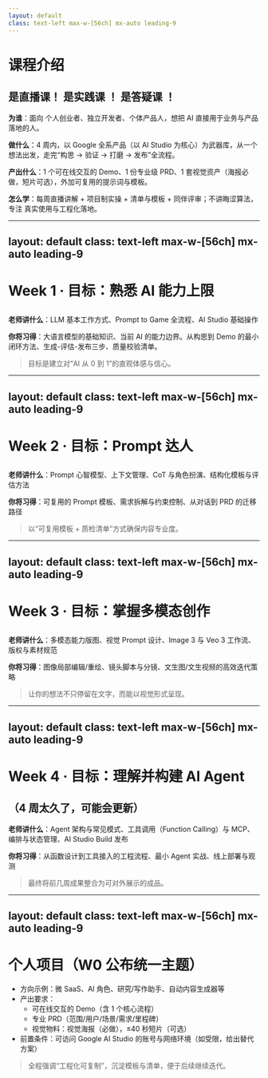 ```yaml
---
layout: default
class: text-left max-w-[56ch] mx-auto leading-9
---
```


# 课程介绍

## 是直播课！ 是实践课 ！ 是答疑课 ！
**为谁**：面向 <span v-mark.underline.orange>个人创业者</span>、<span v-mark.underline.orange>独立开发者</span>、<span v-mark.underline.orange>个体产品人</span>，想把 AI 直接用于业务与产品落地的人。

**做什么**：4 周内，以 <span v-mark.circle.green>Google 全系产品</span>（以 AI Studio 为核心）为武器库，从一个想法出发，走完“构思 → 验证 → 打磨 → 发布”全流程。

**产出什么**：1 个可在线交互的 Demo、1 份专业级 PRD、1 套视觉资产（海报必做，短片可选），外加可复用的提示词与模板。

**怎么学**：每周直播讲解 + 项目制实操 + 清单与模板 + 同伴评审；不讲晦涩算法，专注 <span v-mark.underline.blue>真实使用与工程化落地</span>。

---
layout: default
class: text-left max-w-[56ch] mx-auto leading-9
---

# Week 1 · 目标：熟悉 AI 能力上限

## 
**老师讲什么**：LLM 基本工作方式、Prompt to Game 全流程、AI Studio 基础操作

**你将习得**：大语言模型的基础知识、当前 AI 的能力边界。从构思到 Demo 的最小闭环方法、生成-评估-发布三步、质量校验清单。

> 目标是建立对“AI 从 0 到 1”的直观体感与信心。

---
layout: default
class: text-left max-w-[56ch] mx-auto leading-9
---

# Week 2 · 目标：Prompt 达人

##
**老师讲什么**：Prompt 心智模型、上下文管理、<span v-mark.underline.blue>CoT</span> 与角色扮演、结构化模板与评估方法

**你将习得**：可复用的 Prompt 模板、需求拆解与约束控制、从对话到 PRD 的迁移路径

> 以“可复用模板 + 质检清单”方式确保内容专业度。

---
layout: default
class: text-left max-w-[56ch] mx-auto leading-9
---

# Week 3 · 目标：掌握多模态创作

##

**老师讲什么**：多模态能力版图、视觉 Prompt 设计、<span v-mark.circle.green>Image 3</span> 与 <span v-mark.circle.green>Veo 3</span> 工作流、版权与素材规范

**你将习得**：图像局部编辑/重绘、镜头脚本与分镜、文生图/文生视频的高效迭代策略

> 让你的想法不只停留在文字，而能以视觉形式呈现。

---
layout: default
class: text-left max-w-[56ch] mx-auto leading-9
---

# Week 4 · 目标：理解并构建 AI Agent

## （4 周太久了，可能会更新）

**老师讲什么**：Agent 架构与常见模式、工具调用（Function Calling）与 <span v-mark.underline.orange>MCP</span>、编排与状态管理、AI Studio Build 发布

**你将习得**：从函数设计到工具接入的工程流程、最小 Agent 实战、线上部署与观测

> 最终将前几周成果整合为可对外展示的成品。

---
layout: default
class: text-left max-w-[56ch] mx-auto leading-9
---

# 个人项目（W0 公布统一主题）

- 方向示例：微 SaaS、AI 角色、研究/写作助手、自动内容生成器等
- 产出要求：
  - 可在线交互的 Demo（含 1 个核心流程）
  - 专业 PRD（范围/用户/场景/需求/里程碑）
  - 视觉物料：视觉海报（必做），≤40 秒短片（可选）
- 前置条件：可访问 Google AI Studio 的账号与网络环境（如受限，给出替代方案）

> 全程强调“工程化可复制”，沉淀模板与清单，便于后续继续迭代。
